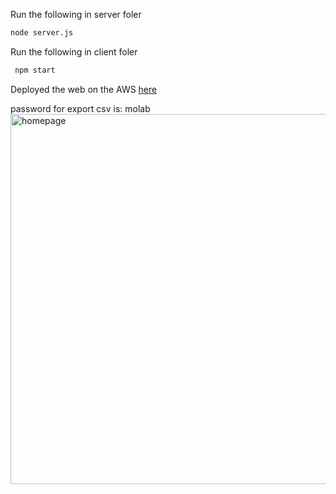 Run the following in server foler 
```bash
node server.js 
```

Run the following in client foler 
```bash
 npm start
```

Deployed the web on the AWS [here](http://lzh-env.eba-rjhm5xm5.us-west-1.elasticbeanstalk.com/) 

password for export csv is: molab
<img width="592" alt="homepage" src="https://user-images.githubusercontent.com/23133353/162649141-721ed48d-2826-4546-bd39-eb93138e9691.png">
